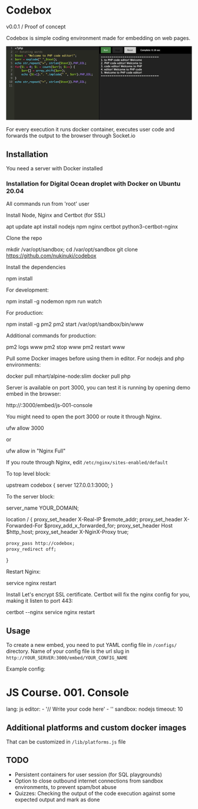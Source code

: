 # Codebox

v0.0.1 / Proof of concept

Codebox is simple coding environment made for embedding on web pages.

![Screeshot](images/screenshot.png)

For every execution it runs docker container, executes user code and forwards the output to the browser through Socket.io

## Installation

You need a server with Docker installed

### Installation for Digital Ocean droplet with Docker on Ubuntu 20.04

All commands run from 'root' user

Install Node, Nginx and Certbot (for SSL)

  apt update
  apt install nodejs npm nginx certbot python3-certbot-nginx

Clone the repo

  mkdir /var/opt/sandbox; cd /var/opt/sandbox
  git clone https://github.com/nukinuki/codebox

Install the dependencies

  npm install

For development:

  npm install -g nodemon
  npm run watch

For production:

  npm install -g pm2
  pm2 start /var/opt/sandbox/bin/www

Additional commands for production:

  pm2 logs www
  pm2 stop www
  pm2 restart www

Pull some Docker images before using them in editor. For nodejs and php environments:

  docker pull mhart/alpine-node:slim
  docker pull php

Server is available on port 3000, you can test it is running by opening demo embed in the browser:

  http://<YOUR-SERVER-IP>:3000/embed/js-001-console

You might need to open the port 3000 or route it through Nginx.

  ufw allow 3000

or

  ufw allow in "Nginx Full"

If you route through Nginx, edit ``/etc/nginx/sites-enabled/default``

To top level block:

  upstream codebox {
    server 127.0.0.1:3000;
  }

To the server block:

  server_name YOUR_DOMAIN;

  location / {
    proxy_set_header X-Real-IP $remote_addr;
    proxy_set_header X-Forwarded-For $proxy_add_x_forwarded_for;
    proxy_set_header Host $http_host;
    proxy_set_header X-NginX-Proxy true;

    proxy_pass http://codebox;
    proxy_redirect off;
  }

Restart Nginx:

  service nginx restart

Install Let's encrypt SSL certificate. Certbot will fix the nginx config for you, making it listen to port 443:

  certbot --nginx
  service nginx restart

## Usage

To create a new embed, you need to put YAML config file in ``/configs/`` directory. Name of your config file is the url slug in ``http://YOUR_SERVER:3000/embed/YOUR_CONFIG_NAME``

Example config:

  # JS Course. 001. Console
  lang: js
  editor:
    - '// Write your code here'
    - ''
  sandbox: nodejs
  timeout: 10

## Additional platforms and custom docker images

That can be customized in ``/lib/platforms.js`` file

## TODO

 - Persistent containers for user session (for SQL playgrounds)
 - Option to close outbound internet connections from sandbox environments, to prevent spam/bot abuse
 - Quizzes: Checking the output of the code execution against some expected output and mark as done